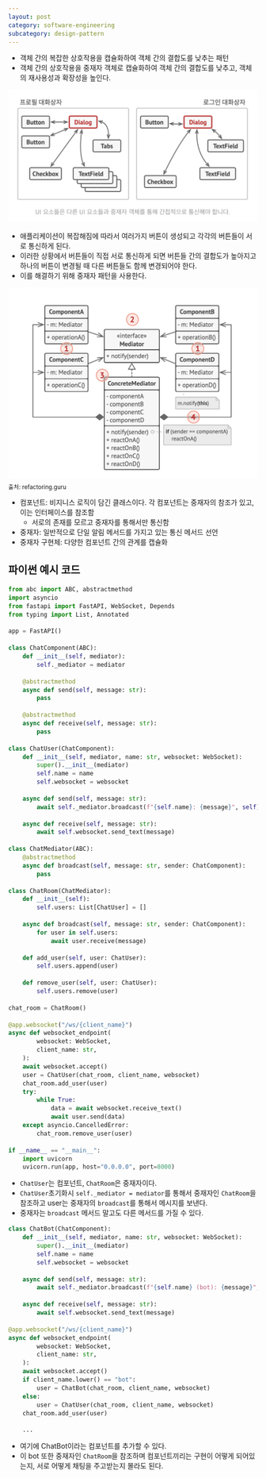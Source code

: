 ```yaml
---
layout: post
category: software-engineering
subcategory: design-pattern
---
```


- 객체 간의 복잡한 상호작용을 캡슐화하여 객체 간의 결합도를 낮추는 패턴
- 객체 간의 상호작용을 중재자 객체로 캡슐화하여 객체 간의 결합도를 낮추고, 객체의 재사용성과 확장성을 높인다.

![alt text](/assets/images/design-pattern/image/8/image.png)
- 애플리케이션이 복잡해짐에 따라서 여러가지 버튼이 생성되고 각각의 버튼들이 서로 통신하게 된다.
- 이러한 상황에서 버튼들이 직접 서로 통신하게 되면 버튼들 간의 결합도가 높아지고 하나의 버튼이 변경될 때 다른 버튼들도 함께 변경되어야 한다.
- 이를 해결하기 위해 중재자 패턴을 사용한다.

![alt text](/assets/images/design-pattern/image/8/image-1.png)
<sub>출처: refactoring.guru</sub>

- 컴포넌트: 비지니스 로직이 담긴 클래스이다. 각 컴포넌트는 중재자의 참조가 있고, 이는 인터페이스를 참조함
    - 서로의 존재를 모르고 중재자를 통해서만 통신함
- 중재자: 일반적으로 단일 알림 메서드를 가지고 있는 통신 메서드 선언
- 중재자 구현체: 다양한 컴포넌트 간의 관계를 캡슐화

## 파이썬 예시 코드

```python
from abc import ABC, abstractmethod
import asyncio
from fastapi import FastAPI, WebSocket, Depends
from typing import List, Annotated

app = FastAPI()

class ChatComponent(ABC):
    def __init__(self, mediator):
        self._mediator = mediator

    @abstractmethod
    async def send(self, message: str):
        pass

    @abstractmethod
    async def receive(self, message: str):
        pass

class ChatUser(ChatComponent):
    def __init__(self, mediator, name: str, websocket: WebSocket):
        super().__init__(mediator)
        self.name = name
        self.websocket = websocket

    async def send(self, message: str):
        await self._mediator.broadcast(f"{self.name}: {message}", self)

    async def receive(self, message: str):
        await self.websocket.send_text(message)

class ChatMediator(ABC):
    @abstractmethod
    async def broadcast(self, message: str, sender: ChatComponent):
        pass

class ChatRoom(ChatMediator):
    def __init__(self):
        self.users: List[ChatUser] = []

    async def broadcast(self, message: str, sender: ChatComponent):
        for user in self.users:
            await user.receive(message)

    def add_user(self, user: ChatUser):
        self.users.append(user)

    def remove_user(self, user: ChatUser):
        self.users.remove(user)

chat_room = ChatRoom()

@app.websocket("/ws/{client_name}")
async def websocket_endpoint(
        websocket: WebSocket,
        client_name: str,
    ):
    await websocket.accept()
    user = ChatUser(chat_room, client_name, websocket)
    chat_room.add_user(user)
    try:
        while True:
            data = await websocket.receive_text()
            await user.send(data)
    except asyncio.CancelledError:
        chat_room.remove_user(user)

if __name__ == "__main__":
    import uvicorn
    uvicorn.run(app, host="0.0.0.0", port=8000)
```

- `ChatUser`는 컴포넌트, `ChatRoom`은 중재자이다.
- `ChatUser`초기화시 `self._mediator = mediator`를 통해서 중재자인 `ChatRoom`을 참조하고 user는 중재자의 `broadcast`를 통해서 메시지를 보낸다.
- 중재자는 `broadcast` 메서드 말고도 다른 메서드를 가질 수 있다.

```python
class ChatBot(ChatComponent):
    def __init__(self, mediator, name: str, websocket: WebSocket):
        super().__init__(mediator)
        self.name = name
        self.websocket = websocket

    async def send(self, message: str):
        await self._mediator.broadcast(f"{self.name} (bot): {message}", self)

    async def receive(self, message: str):
        await self.websocket.send_text(message)

@app.websocket("/ws/{client_name}")
async def websocket_endpoint(
        websocket: WebSocket,
        client_name: str,
    ):
    await websocket.accept()
    if client_name.lower() == "bot":
        user = ChatBot(chat_room, client_name, websocket)
    else:
        user = ChatUser(chat_room, client_name, websocket)
    chat_room.add_user(user)

    ...

```

- 여기에 ChatBot이라는 컴포넌트를 추가할 수 있다.
- 이 bot 또한 중재자인 `ChatRoom`을 참조하며 컴포넌트끼리는 구현이 어떻게 되어있는지, 서로 어떻게 채팅을 주고받는지 몰라도 된다.